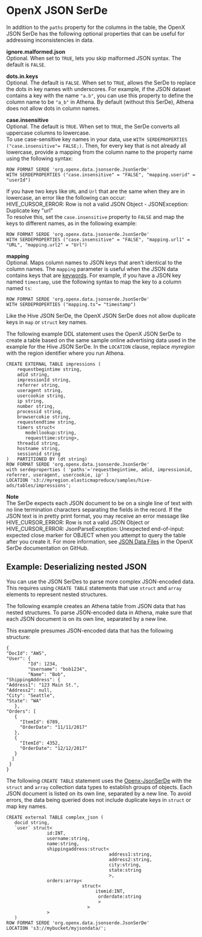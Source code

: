 # OpenX JSON SerDe<a name="openx-json-serde"></a>

In addition to the `paths` property for the columns in the table, the OpenX JSON SerDe has the following optional properties that can be useful for addressing inconsistencies in data\.

**ignore\.malformed\.json**  
Optional\. When set to `TRUE`, lets you skip malformed JSON syntax\. The default is `FALSE`\.

**dots\.in\.keys**  
Optional\. The default is `FALSE`\. When set to `TRUE`, allows the SerDe to replace the dots in key names with underscores\. For example, if the JSON dataset contains a key with the name `"a.b"`, you can use this property to define the column name to be `"a_b"` in Athena\. By default \(without this SerDe\), Athena does not allow dots in column names\.

**case\.insensitive**  
Optional\. The default is `TRUE`\. When set to `TRUE`, the SerDe converts all uppercase columns to lowercase\.   
To use case\-sensitive key names in your data, use `WITH SERDEPROPERTIES ("case.insensitive"= FALSE;)`\. Then, for every key that is not already all lowercase, provide a mapping from the column name to the property name using the following syntax:  

```
ROW FORMAT SERDE 'org.openx.data.jsonserde.JsonSerDe'
WITH SERDEPROPERTIES ("case.insensitive" = "FALSE", "mapping.userid" = "userId")
```
If you have two keys like `URL` and `Url` that are the same when they are in lowercase, an error like the following can occur:  
HIVE\_CURSOR\_ERROR: Row is not a valid JSON Object \- JSONException: Duplicate key "url"  
To resolve this, set the `case.insensitive` property to `FALSE` and map the keys to different names, as in the following example:  

```
ROW FORMAT SERDE 'org.openx.data.jsonserde.JsonSerDe'
WITH SERDEPROPERTIES ("case.insensitive" = "FALSE", "mapping.url1" = "URL", "mapping.url2" = "Url")
```

**mapping**  
Optional\. Maps column names to JSON keys that aren't identical to the column names\. The `mapping` parameter is useful when the JSON data contains keys that are [keywords](reserved-words.md)\. For example, if you have a JSON key named `timestamp`, use the following syntax to map the key to a column named `ts`:  

```
ROW FORMAT SERDE 'org.openx.data.jsonserde.JsonSerDe'
WITH SERDEPROPERTIES ("mapping.ts"= "timestamp")
```

Like the Hive JSON SerDe, the OpenX JSON SerDe does not allow duplicate keys in `map` or `struct` key names\.

The following example DDL statement uses the OpenX JSON SerDe to create a table based on the same sample online advertising data used in the example for the Hive JSON SerDe\. In the `LOCATION` clause, replace *myregion* with the region identifier where you run Athena\.

```
CREATE EXTERNAL TABLE impressions (
    requestbegintime string,
    adid string,
    impressionId string,
    referrer string,
    useragent string,
    usercookie string,
    ip string,
    number string,
    processid string,
    browsercokie string,
    requestendtime string,
    timers struct<
       modellookup:string, 
       requesttime:string>,
    threadid string, 
    hostname string,
    sessionid string
)   PARTITIONED BY (dt string)
ROW FORMAT SERDE 'org.openx.data.jsonserde.JsonSerDe'
with serdeproperties ( 'paths'='requestbegintime, adid, impressionid, referrer, useragent, usercookie, ip' )
LOCATION 's3://myregion.elasticmapreduce/samples/hive-ads/tables/impressions';
```

**Note**  
The SerDe expects each JSON document to be on a single line of text with no line termination characters separating the fields in the record\. If the JSON text is in pretty print format, you may receive an error message like HIVE\_CURSOR\_ERROR: Row is not a valid JSON Object or HIVE\_CURSOR\_ERROR: JsonParseException: Unexpected end\-of\-input: expected close marker for OBJECT when you attempt to query the table after you create it\. For more information, see [JSON Data Files](https://github.com/rcongiu/Hive-JSON-Serde#json-data-files) in the OpenX SerDe documentation on GitHub\. 

## Example: Deserializing nested JSON<a name="nested-json-serde-example"></a>

You can use the JSON SerDes to parse more complex JSON\-encoded data\. This requires using `CREATE TABLE` statements that use `struct` and `array` elements to represent nested structures\. 

The following example creates an Athena table from JSON data that has nested structures\. To parse JSON\-encoded data in Athena, make sure that each JSON document is on its own line, separated by a new line\. 

This example presumes JSON\-encoded data that has the following structure:

```
{
"DocId": "AWS",
"User": {
        "Id": 1234,
        "Username": "bob1234", 
        "Name": "Bob",
"ShippingAddress": {
"Address1": "123 Main St.",
"Address2": null,
"City": "Seattle",
"State": "WA"
   },
"Orders": [
   {
     "ItemId": 6789,
     "OrderDate": "11/11/2017" 
   },
   {
     "ItemId": 4352,
     "OrderDate": "12/12/2017"
   }
  ]
 }
}
```

The following `CREATE TABLE` statement uses the [Openx\-JsonSerDe](https://github.com/rcongiu/Hive-JSON-Serde) with the `struct` and `array` collection data types to establish groups of objects\. Each JSON document is listed on its own line, separated by a new line\. To avoid errors, the data being queried does not include duplicate keys in `struct` or map key names\.

```
CREATE external TABLE complex_json (
   docid string,
   `user` struct<
               id:INT,
               username:string,
               name:string,
               shippingaddress:struct<
                                      address1:string,
                                      address2:string,
                                      city:string,
                                      state:string
                                      >,
               orders:array<
                            struct<
                                 itemid:INT,
                                  orderdate:string
                                  >
                              >
               >
   )
ROW FORMAT SERDE 'org.openx.data.jsonserde.JsonSerDe'
LOCATION 's3://mybucket/myjsondata/';
```